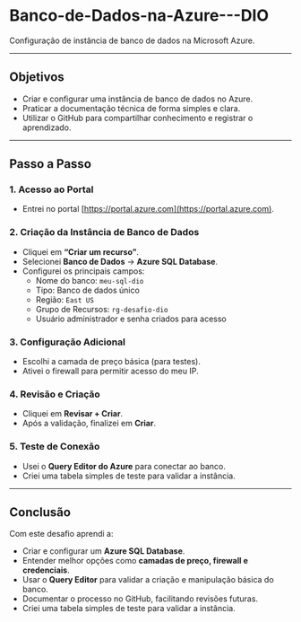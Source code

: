 # Banco-de-Dados-na-Azure---DIO
Configuração de instância de banco de dados na Microsoft Azure. 

-----------------------------------------------------------------

## Objetivos
- Criar e configurar uma instância de banco de dados no Azure.
- Praticar a documentação técnica de forma simples e clara.
- Utilizar o GitHub para compartilhar conhecimento e registrar o aprendizado.

-------------------------------------------------------------------

## Passo a Passo

### 1. Acesso ao Portal
- Entrei no portal [https://portal.azure.com](https://portal.azure.com).

### 2. Criação da Instância de Banco de Dados
- Cliquei em **“Criar um recurso”**.
- Selecionei **Banco de Dados** → **Azure SQL Database**.
- Configurei os principais campos:
  - Nome do banco: `meu-sql-dio`
  - Tipo: Banco de dados único
  - Região: `East US`
  - Grupo de Recursos: `rg-desafio-dio`
  - Usuário administrador e senha criados para acesso

### 3. Configuração Adicional
- Escolhi a camada de preço básica (para testes).
- Ativei o firewall para permitir acesso do meu IP.

### 4. Revisão e Criação
- Cliquei em **Revisar + Criar**.
- Após a validação, finalizei em **Criar**.

### 5. Teste de Conexão
- Usei o **Query Editor do Azure** para conectar ao banco.
- Criei uma tabela simples de teste para validar a instância.

-----------------------------------------------------------------------

## Conclusão
Com este desafio aprendi a:
- Criar e configurar um **Azure SQL Database**.
- Entender melhor opções como **camadas de preço, firewall e credenciais**.
- Usar o **Query Editor** para validar a criação e manipulação básica do banco.
- Documentar o processo no GitHub, facilitando revisões futuras.
- Criei uma tabela simples de teste para validar a instância.

